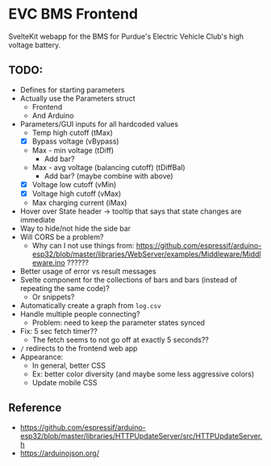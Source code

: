 # EVC BMS Frontend

SvelteKit webapp for the BMS for Purdue's Electric Vehicle Club's high voltage battery.

## TODO:

- Defines for starting parameters
- Actually use the Parameters struct
	- Frontend
	- And Arduino
- Parameters/GUI inputs for all hardcoded values
	- Temp high cutoff (tMax)
	- [x] Bypass voltage (vBypass)
	- Max - min voltage (tDiff)
		- Add bar?
	- Max - avg voltage (balancing cutoff) (tDiffBal)
		- Add bar? (maybe combine with above)
	- [x] Voltage low cutoff (vMin)
	- [x] Voltage high cutoff (vMax)
	- Max charging current (iMax)
- Hover over State header -> tooltip that says that state changes are immediate
- Way to hide/not hide the side bar
- Will CORS be a problem?
	- Why can I not use things from: https://github.com/espressif/arduino-esp32/blob/master/libraries/WebServer/examples/Middleware/Middleware.ino ??????
- Better usage of error vs result messages
- Svelte component for the collections of bars and bars (instead of repeating the same code)?
	- Or snippets?
- Automatically create a graph from `log.csv`
- Handle multiple people connecting?
	- Problem: need to keep the parameter states synced
- Fix: 5 sec fetch timer??
	- The fetch seems to not go off at exactly 5 seconds??
- `/` redirects to the frontend web app
- Appearance:
	- In general, better CSS
	- Ex: better color diversity (and maybe some less aggressive colors)
	- Update mobile CSS

## Reference

- https://github.com/espressif/arduino-esp32/blob/master/libraries/HTTPUpdateServer/src/HTTPUpdateServer.h
- https://arduinojson.org/
